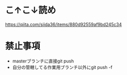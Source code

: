 # こ↑こ↓読め
https://qiita.com/siida36/items/880d92559af9bd245c34

# 禁止事項
 - masterブランチに直接git push
 - 自分の管轄してる作業用ブランチ以外にgit push -f